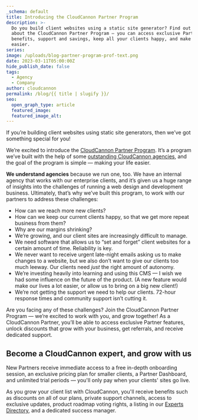 ```yaml
---
_schema: default
title: Introducing the CloudCannon Partner Program
description: >-
  Do you build client websites using a static site generator? Find out more
  about the CloudCannon Partner Program — you can access exclusive Partner
  benefits, support and savings, keep all your clients happy, and make your life
  easier.
series:
image: /uploads/blog-partner-program-prof-text.png
date: 2023-03-11T05:00:00Z
hide_publish_date: false
tags:
  - Agency
  - Company
author: cloudcannon
permalink: /blog/{{ title | slugify }}/
seo:
  open_graph_type: article
  featured_image:
  featured_image_alt:
---
```

If you’re building client websites using static site generators, then we’ve got something special for you!

We’re excited to introduce the <a target="_blank" rel="noopener" href="https://cloudcannon.com/partner-program/">CloudCannon Partner Program</a>. It’s a program we’ve built with the help of some <a target="_blank" rel="noopener" href="https://cloudcannon.com/experts/">outstanding CloudCannon agencies</a>, and the goal of the program is simple — making your life easier.

**We understand agencies** because we run one, too. We have an internal agency that works with our enterprise clients, and it’s given us a huge range of insights into the challenges of running a web design and development business. Ultimately, that’s why we’ve built this program, to work with our partners to address these challenges:

* How can we reach more new clients?&nbsp;
* How can we keep our current clients happy, so that we get more repeat business from them?
* Why are our margins shrinking?&nbsp;
* We’re growing, and our client sites are increasingly difficult to manage.
* We need software that allows us to “set and forget” client websites for a certain amount of time. Reliability is key.
* We never want to receive urgent late-night emails asking us to make changes to a website, but we also don’t want to give our clients too much leeway. Our clients need *just* the right amount of autonomy.
* We’re investing heavily into learning and using this CMS — I wish we had some influence on the future of the product. (A new feature would make our lives a lot easier, or allow us to bring on a big new client!)
* We’re not getting the support we need to help our clients. 72-hour response times and community support isn’t cutting it.

Are you facing any of these challenges? Join the CloudCannon Partner Program — we’re excited to work with you, and grow together! As a CloudCannon Partner, you’ll be able to access exclusive Partner features, unlock discounts that grow with your business, get referrals, and receive dedicated support.

## Become a CloudCannon expert, and grow with us

New Partners receive immediate access to a free in-depth onboarding session, an exclusive pricing plan for smaller clients, a Partner Dashboard, and unlimited trial periods — you'll only pay when your clients' sites go live.

As you grow your client list with CloudCannon, you'll receive benefits such as discounts on all of our plans, private support channels, access to exclusive updates, product roadmap voting rights, a listing in our <a target="_blank" rel="noopener" href="https://cloudcannon.com/experts/">Experts Directory</a>, and a dedicated success manager.